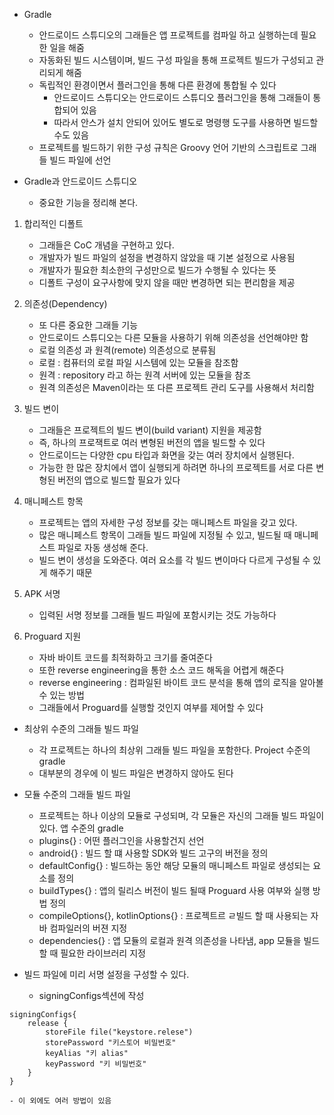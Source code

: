 - Gradle
	- 안드로이드 스튜디오의 그래들은 앱 프로젝트를 컴파일 하고 실행하는데 필요한 일을 해줌
	- 자동화된 빌드 시스템이며, 빌드 구성 파일을 통해 프로젝트 빌드가 구성되고 관리되게 해줌
	- 독립적인 환경이면서 플러그인을 통해 다른 환경에 통합될 수 있다
		- 안드로이드 스튜디오는 안드로이드 스튜디오 플러그인을 통해 그래들이 통합되어 있음
		- 따라서 안스가 설치 안되어 있어도 별도로 명령행 도구를 사용하면 빌드할 수도 있음
	- 프로젝트를 빌드하기 위한 구성 규칙은 Groovy 언어 기반의 스크립트로 그래들 빌드 파일에 선언

- Gradle과 안드로이드 스튜디오
	- 중요한 기능을 정리해 본다.
	
1. 합리적인 디폴트
	- 그래들은 CoC 개념을 구현하고 있다.
	- 개발자가 빌드 파일의 설정을 변경하지 않았을 때 기본 설정으로 사용됨
	- 개발자가 필요한 최소한의 구성만으로 빌드가 수행될 수 있다는 뜻
	- 디폴트 구성이 요구사항에 맞지 않을 때만 변경하면 되는 편리함을 제공

2. 의존성(Dependency)
	- 또 다른 중요한 그래들 기능
	- 안드로이드 스튜디오는 다른 모듈을 사용하기 위해 의존성을 선언해야만 함
	- 로컬 의존성 과 원격(remote) 의존성으로 분류됨
	- 로컬 : 컴퓨터의 로컬 파일 시스템에 있는 모듈을 참조함
	- 원격 : repository 라고 하는 원격 서버에 있는 모듈을 참조
	- 원격 의존성은 Maven이라는 또 다른 프로젝트 관리 도구를 사용해서 처리함

3. 빌드 변이
	- 그래들은 프로젝트의 빌드 변이(build variant) 지원을 제공함
	- 즉, 하나의 프로잭트로 여러 변형된 버전의 앱을 빌드할 수 있다
	- 안드로이드는 다양한 cpu 타입과 화면을 갖는 여러 장치에서 실행된다.
	- 가능한 한 많은 장치에서 앱이 실행되게 하려면 하나의 프로젝트를 서로 다른 변형된 버전의 앱으로 빌드할 필요가 있다

4. 매니페스트 항목
	- 프로젝트는 앱의 자세한 구성 정보를 갖는 매니페스트 파일을 갖고 있다. 
	- 많은 매니페스트 항목이 그래들 빌드 파일에 지정될 수 있고, 빌드될 때 매니페스트 파일로 자동 생성해 준다.
	- 빌드 변이 생성을 도와준다. 여러 요소를 각 빌드 변이마다 다르게 구성될 수 있게 해주기 때문

5. APK 서명
	- 입력된 서명 정보를 그래들 빌드 파일에 포함시키는 것도 가능하다

6. Proguard 지원
	- 자바 바이트 코드를 최적화하고 크기를 줄여준다
	- 또한 reverse engineering을 통한 소스 코드 해독을 어렵게 해준다
	- reverse engineering : 컴파일된 바이트 코드 분석을 통해 앱의 로직을 알아볼 수 있는 방법
	- 그래들에서 Proguard를 실행할 것인지 여부를 제어할 수 있다 

- 최상위 수준의 그래들 빌드 파일
	- 각 프로젝트는 하나의 최상위 그래들 빌드 파일을 포함한다. Project 수준의 gradle
	- 대부분의 경우에 이 빌드 파일은 변경하지 않아도 된다

- 모듈 수준의 그래들 빌드 파일
	- 프로젝트는 하나 이상의 모듈로 구성되며, 각 모듈은 자신의 그래들 빌드 파일이 있다. 앱 수준의 gradle
	- plugins{} : 어떤 플러그인을 사용할건지 선언
	- android{} : 빌드 할 떄 사용할 SDK와 빌드 고구의 버전을 정의
	- defaultConfig{} : 빌드하는 동안 해당 모듈의 매니페스트 파일로 생성되는 요소를 정의
	- buildTypes{} : 앱의 릴리스 버전이 빌드 될때 Proguard 사용 여부와 실행 방법 정의
	- compileOptions{}, kotlinOptions{} : 프로젝트르 ㄹ빌드 할 때 사용되는 자바 컴파일러의 버젼 지정
	- dependencies{} : 앱 모듈의 로컬과 원격 의존성을 나타냄, app 모듈을 빌드 할 때 필요한 라이브러리 지정

- 빌드 파일에 미리 서명 설정을 구성할 수 있다.
	- signingConfigs섹션에 작성
```
signingConfigs{
	release {
		storeFile file("keystore.relese")
		storePassword "키스토어 비밀번호"
		keyAlias "키 alias"
		keyPassword "키 비밀번호"
	}
}
```
	- 이 외에도 여러 방법이 있음
